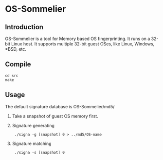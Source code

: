OS-Sommelier
============

Introduction
------------

OS-Sommelier is a tool for Memory based OS fingerprinting. It runs on
a 32-bit Linux host. It supports multiple 32-bit guest OSes, like
Linux, Windows, *BSD, etc.

Compile
-----------

    cd src
    make

Usage
-----------
The default signature database is OS-Sommelier/md5/

1. Take a snapshot of guest OS memory first.

2. Signature generating

        ./signa -g [snapshot] 0 > ../md5/OS-name

3. Signature matching

        ./signa -s [snapshot] 0
